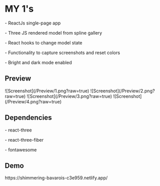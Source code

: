 <h1>MY 1's</h1>
<p> - ReactJs single-page app</p>
<p> - Three JS rendered model from spline gallery</p>
<p> - React hooks to change model state</p>
<p> - Functionality to capture screenshots and reset colors</p>
<p> - Bright and dark mode enabled</p>

<h2>Preview</h2>
![Screenshot](/Preview/1.png?raw=true)
![Screenshot](/Preview/2.png?raw=true)
![Screenshot](/Preview/3.png?raw=true)
![Screenshot](/Preview/4.png?raw=true)
<h2>Dependencies</h2>
<p> - react-three</p>
<p> - react-three-fiber</p>
<p> - fontawesome</p>
<h2>Demo</h2>
<p>https://shimmering-bavarois-c3e959.netlify.app/</p>
